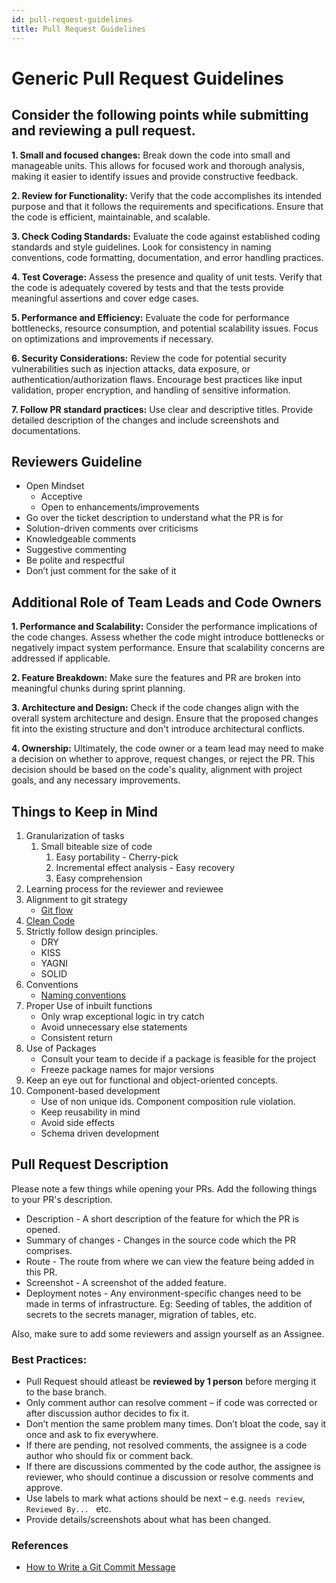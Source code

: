 ```yaml
---
id: pull-request-guidelines
title: Pull Request Guidelines
---
```


# Generic Pull Request Guidelines

## Consider the following points while submitting and reviewing a pull request.

**1. Small and focused changes:** Break down the code into small and manageable units. 
    This allows for focused work and thorough analysis, making it easier to identify issues and provide constructive feedback.

**2. Review for Functionality:** Verify that the code accomplishes its intended purpose and that it follows the requirements and specifications. Ensure that the code is efficient, maintainable, and scalable.

**3. Check Coding Standards:** Evaluate the code against established coding standards and style guidelines. Look for consistency in naming conventions, code formatting, documentation, and error handling practices.

**4. Test Coverage:** Assess the presence and quality of unit tests. Verify that the code is adequately covered by tests and that the tests provide meaningful assertions and cover edge cases.

**5. Performance and Efficiency:** Evaluate the code for performance bottlenecks, resource consumption, and potential scalability issues. Focus on  optimizations and improvements if necessary.

**6. Security Considerations:** Review the code for potential security vulnerabilities such as injection attacks, data exposure, or authentication/authorization flaws. Encourage best practices like input validation, proper encryption, and handling of sensitive information.

**7. Follow PR standard practices:** Use clear and descriptive titles. Provide detailed description of the changes and include screenshots and documentations.

## Reviewers Guideline

* Open Mindset
    * Acceptive
    * Open to enhancements/improvements
* Go over the ticket description to understand what the PR is for
* Solution-driven comments over criticisms
* Knowledgeable comments
* Suggestive commenting
* Be polite and respectful
* Don’t just comment for the sake of it

## Additional Role of Team Leads and Code Owners

**1. Performance and Scalability:** Consider the performance implications of the code changes. Assess whether the code might introduce bottlenecks or negatively impact system performance. Ensure that scalability concerns are addressed if applicable.

**2. Feature Breakdown:** Make sure the features and PR are broken into meaningful chunks during sprint planning.

**3. Architecture and Design:** Check if the code changes align with the overall system architecture and design. Ensure that the proposed changes fit into the existing structure and don't introduce architectural conflicts.

**4. Ownership:** Ultimately, the code owner or a team lead may need to make a decision on whether to approve, request changes, or reject the PR. This decision should be based on the code's quality, alignment with project goals, and any necessary improvements.


## Things to Keep in Mind

1. Granularization of tasks
    1. Small biteable size of code
        1. Easy portability - Cherry-pick
        2. Incremental effect analysis - Easy recovery
        3. Easy comprehension
2. Learning process for the reviewer and reviewee
3. Alignment to git strategy
    * [Git flow](https://danielkummer.github.io/git-flow-cheatsheet/)
5. [Clean Code](https://github.com/SaikrishnaReddy1919/MyBooks/blob/master/%5BPROGRAMMING%5D%5BClean%20Code%20by%20Robert%20C%20Martin%5D.pdf)
6. Strictly follow design principles.
    * DRY
    * KISS
    * YAGNI
    * SOLID
7. Conventions
    * [Naming conventions](https://github.com/kettanaito/naming-cheatsheet)
8. Proper Use of inbuilt functions
    * Only wrap exceptional logic in try catch
    * Avoid unnecessary else statements
    * Consistent return
9. Use of Packages
    * Consult your team to decide if a package is feasible for the project
    * Freeze package names for major versions
10. Keep an eye out for functional and object-oriented concepts.
11. Component-based development
    * Use of non unique ids. Component composition rule violation.
    * Keep reusability in mind
    * Avoid side effects
    * Schema driven development

## Pull Request Description

Please note a few things while opening your PRs. Add the following things to your PR's description.

* Description - A short description of the feature for which the PR is opened.
* Summary of changes - Changes in the source code which the PR comprises.
* Route - The route from where we can view the feature being added in this PR.
* Screenshot - A screenshot of the added feature.
* Deployment notes - Any environment-specific changes need to be made in terms of infrastructure. Eg: Seeding of tables, the addition of secrets to the secrets manager, migration of tables, etc.

Also, make sure to add some reviewers and assign yourself as an Assignee.

### Best Practices:

* Pull Request should atleast be <b>reviewed by 1 person</b> before merging it to the base branch.
* Only comment author can resolve comment – if code was corrected or after discussion author decides to fix it.
* Don’t mention the same problem many times. Don’t bloat the code, say it once and ask to fix everywhere.
* If there are pending, not resolved comments, the assignee is a code author who should fix or comment back.
* If there are discussions commented by the code author, the assignee is reviewer, who should continue a discussion or resolve comments and approve.
* Use labels to mark what actions should be next – e.g. `needs review`, `Reviewed By... ` etc.
* Provide details/screenshots about what has been changed.

### References

* [How to Write a Git Commit Message](https://chris.beams.io/posts/git-commit/)
